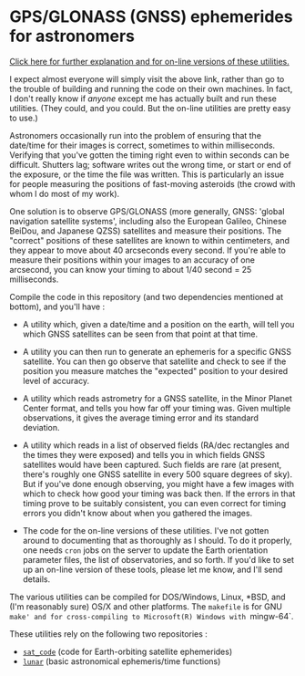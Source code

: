 # GPS/GLONASS (GNSS) ephemerides for astronomers

[Click here for further explanation and for on-line versions of these utilities.](https://projectpluto.com/gps_expl.htm)

I expect almost everyone will simply visit the above link,  rather than go to the trouble of building and running the code on their own machines.  In fact, I don't really know if _anyone_ except me has actually built and run these utilities.  (They could,  and you could.  But the on-line utilities are pretty easy to use.)

Astronomers occasionally run into the problem of ensuring that the date/time for their images is correct,  sometimes to within milliseconds. Verifying that you've gotten the timing right even to within seconds can be difficult.  Shutters lag;  software writes out the wrong time,  or start or end of the exposure,  or the time the file was written.  This is particularly an issue for people measuring the positions of fast-moving asteroids (the crowd with whom I do most of my work).

One solution is to observe GPS/GLONASS (more generally,  GNSS:  'global navigation satellite systems',  including also the European Galileo, Chinese BeiDou, and Japanese QZSS) satellites and measure their positions. The "correct" positions of these satellites are known to within centimeters, and they appear to move about 40 arcseconds every second.  If you're able to measure their positions within your images to an accuracy of one arcsecond,  you can know your timing to about 1/40 second = 25 milliseconds.

Compile the code in this repository (and two dependencies mentioned at bottom), and you'll have :

* A utility which,  given a date/time and a position on the earth, will tell you which GNSS satellites can be seen from that point at that time.

* A utility you can then run to generate an ephemeris for a specific GNSS satellite.  You can then go observe that satellite and check to see if the position you measure matches the "expected" position to your desired level of accuracy.

* A utility which reads astrometry for a GNSS satellite,  in the Minor Planet Center format,  and tells you how far off your timing was.  Given multiple observations, it gives the average timing error and its standard deviation.

* A utility which reads in a list of observed fields (RA/dec rectangles and the times they were exposed) and tells you in which fields GNSS satellites would have been captured.  Such fields are rare (at present, there's roughly one GNSS satellite in every 500 square degrees of sky). But if you've done enough observing,  you might have a few images with which to check how good your timing was back then.  If the errors in that timing prove to be suitably consistent,  you can even correct for timing errors you didn't know about when you gathered the images.

* The code for the on-line versions of these utilities.  I've not gotten around to documenting that as thoroughly as I should.  To do it properly, one needs `cron` jobs on the server to update the Earth orientation parameter files,  the list of observatories,  and so forth.  If you'd like to set up an on-line version of these tools,  please let me know,  and I'll send details.

The various utilities can be compiled for DOS/Windows,  Linux,  *BSD,  and (I'm reasonably sure) OS/X and other platforms.  The `makefile` is for GNU `make' and for cross-compiling to Microsoft(R) Windows with `mingw-64`.

These utilities rely on the following two repositories :

- [`sat_code`](https://github.com/Bill-Gray/sat_code) (code for Earth-orbiting satellite ephemerides)
- [`lunar`](https://github.com/Bill-Gray/lunar) (basic astronomical ephemeris/time functions)
